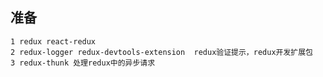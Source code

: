 ## 准备

    1 redux react-redux
    2 redux-logger redux-devtools-extension  redux验证提示，redux开发扩展包
    3 redux-thunk 处理redux中的异步请求
